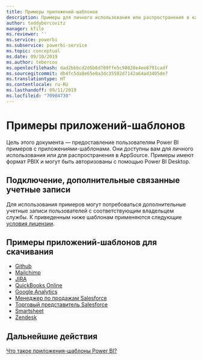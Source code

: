 ```yaml
---
title: Примеры приложений-шаблонов
description: Примеры для личного использования или распространения в качестве приложения Power BI в AppSource
author: teddybercovitz
manager: kfile
ms.reviewer: ''
ms.service: powerbi
ms.subservice: powerbi-service
ms.topic: conceptual
ms.date: 09/10/2019
ms.author: tebercov
ms.openlocfilehash: dad2bbbcd2d5b6d709ffe5c98020e4ee8791cadf
ms.sourcegitcommit: db4fc5da8e65e0a3dc35582d7142a64ad3405de7
ms.translationtype: HT
ms.contentlocale: ru-RU
ms.lasthandoff: 09/11/2019
ms.locfileid: "70904730"
---
```

# <a name="template-apps-samples"></a>Примеры приложений-шаблонов

Цель этого документа — предоставление пользователям Power BI примеров с приложениями-шаблонами. Они доступны вам для личного использования или для распространения в AppSource. Примеры имеют формат PBIX и могут быть авторизованы с помощью Power BI Desktop.

## <a name="connection-additional-related-accounts"></a>Подключение, дополнительные связанные учетные записи

Для использования примеров могут потребоваться дополнительные учетные записи пользователей с соответствующим владельцем службы.  К приведенным ниже шаблонам применяются следующие [условия лицензии](https://templateapps.blob.core.windows.net/sampletemplateapps/Sample-Templates-for-app-on-appsource.pdf).

## <a name="downloadable-template-apps-samples"></a>Примеры приложений-шаблонов для скачивания

* [Github](https://templateapps.blob.core.windows.net/sampletemplateapps/GitHub.pbix)
* [Mailchimp](https://templateapps.blob.core.windows.net/sampletemplateapps/MailChimp.pbix)
* [JIRA](https://templateapps.blob.core.windows.net/sampletemplateapps/JIRA.pbix)
* [QuickBooks Online](https://templateapps.blob.core.windows.net/sampletemplateapps/QuickBooksOnline.pbix)
* [Google Analytics](https://templateapps.blob.core.windows.net/sampletemplateapps/GoogleAnalytics.pbix)
* [Менеджер по продажам Salesforce](https://templateapps.blob.core.windows.net/sampletemplateapps/SalesforceSalesManager.pbix)
* [Торговый представитель Salesforce](https://templateapps.blob.core.windows.net/sampletemplateapps/SalesforceSalesRep.pbix)
* [Smartsheet](https://templateapps.blob.core.windows.net/sampletemplateapps/Smartsheet.pbix)
* [Zendesk](https://templateapps.blob.core.windows.net/sampletemplateapps/Zendesk.pbix)

## <a name="next-steps"></a>Дальнейшие действия

[Что такое приложения-шаблоны Power BI?](service-template-apps-overview.md)
